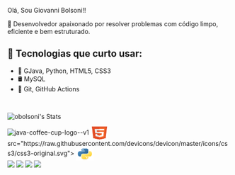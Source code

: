 Olá, Sou Giovanni Bolsoni!!

🎯 Desenvolvedor apaixonado por resolver problemas com código limpo, eficiente e bem estruturado.

## 🚀 Tecnologias que curto usar:
- 🧠 GJava, Python, HTML5, CSS3
- 🛢️ MySQL
- 🐳 Git, GitHub Actions
<br>

![obolsoni's Stats](https://github-readme-stats.vercel.app/api?username=obolsoni&theme=vue-dark&show_icons=true&hide_border=false&count_private=true)

<img width="48" height="48" src="https://img.icons8.com/color/48/java-coffee-cup-logo--v1.png" alt="java-coffee-cup-logo--v1"/>

  <img align="center" alt="Rafa-HTML" height="30" width="40" src="https://raw.githubusercontent.com/devicons/devicon/master/icons/html5/html5-original.svg">
 src="https://raw.githubusercontent.com/devicons/devicon/master/icons/css3/css3-original.svg">
  <img align="center" alt="Python" height="30" width="40"
 src="https://raw.githubusercontent.com/devicons/devicon/master/icons/python/python-original.svg">
</div>
<br>

<div> 
  <a href="https://instagram.com/_bolsoni_" target="_blank"><img src="https://img.shields.io/badge/-Instagram-%23E4405F?style=for-the-badge&logo=instagram&logoColor=white" target="_blank"></a>
 <a href="https://discord.com/channels/@obolsoni" target="_blank"><img src="https://img.shields.io/badge/Discord-7289DA?style=for-the-badge&logo=discord&logoColor=white" target="_blank"></a> 
  <a href = "mailto:giovannibolsoni502@gmail.com"><img src="https://img.shields.io/badge/-Gmail-%23333?style=for-the-badge&logo=gmail&logoColor=white" target="_blank"></a>
  <a href="https://www.linkedin.com/in/giovanni-bolsoni" target="_blank"><img src="https://img.shields.io/badge/-LinkedIn-%230077B5?style=for-the-badge&logo=linkedin&logoColor=white" target="_blank"></a> 
  
</div>
